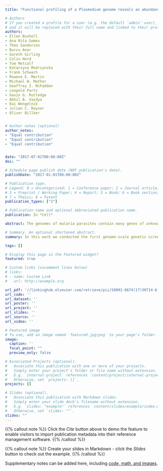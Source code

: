 ```yaml
---
title: "Functional profiling of a Plasmodium genome reveals an abundance of essential genes"

# Authors
# If you created a profile for a user (e.g. the default `admin` user), write the username (folder name) here 
# and it will be replaced with their full name and linked to their profile.
authors:
- Ellen Bushell
- Ana Rita Gomes
- Theo Sanderson
- Burcu Anar
- Gareth Girling
- Colin Herd
- Tom Metcalf
- Katarzyna Modrzynska
- Frank Schwach
- Rowena E. Martin
- Michael W. Mather
- Geoffrey I. McFadden
- Leopold Parts
- Gavin G. Rutledge
- Akhil B. Vaidya
- Kai Wengelnik
- Julian C. Rayner
- Oliver Billker


# Author notes (optional)
author_notes:
- "Equal contribution"
- "Equal contribution"
- "Equal contribution"


date: "2017-07-01T00:00:00Z"
doi: ""

# Schedule page publish date (NOT publication's date).
publishDate: "2017-01-01T00:00:00Z"

# Publication type.
# Legend: 0 = Uncategorized; 1 = Conference paper; 2 = Journal article;
# 3 = Preprint / Working Paper; 4 = Report; 5 = Book; 6 = Book section;
# 7 = Thesis; 8 = Patent
publication_types: ["2"]

# Publication name and optional abbreviated publication name.
publication: In *Cell*

abstract: The genomes of malaria parasites contain many genes of unknown function. To assist drug development through the identification of essential genes and pathways, we have measured competitive growth rates in mice of 2,578 barcoded Plasmodium berghei knockout mutants, representing >50% of the genome, and created a phenotype database. At a single stage of its complex life cycle, P. berghei requires two-thirds of genes for optimal growth, the highest proportion reported from any organism and a probable consequence of functional optimization necessitated by genomic reductions during the evolution of parasitism. In contrast, extreme functional redundancy has evolved among expanded gene families operating at the parasite-host interface. The level of genetic redundancy in a single-celled organism may thus reflect the degree of environmental variation it experiences. In the case of Plasmodium parasites, this helps rationalize both the relative successes of drugs and the greater difficulty of making an effective vaccine.

# Summary. An optional shortened abstract.
summary: In this work we conducted the first genome-scale genetic screen in a malaria parasite. We found that malaria parasites have require a higher proportion of their genome for normal growth compared to any other eukaryote previously screened. I led the analysis portion of this work, including building the [dashboard](https://plasmogem.sanger.ac.uk/phenotypes) used by the community to access our phenotype data.

tags: []

# Display this page in the Featured widget?
featured: true

# Custom links (uncomment lines below)
# links:
# - name: Custom Link
#   url: http://example.org

url_pdf: '//linkinghub.elsevier.com/retrieve/pii/S0092-8674(17)30714-6'
url_code: ''
url_dataset: ''
url_poster: ''
url_project: ''
url_slides: ''
url_source: ''
url_video: ''

# Featured image
# To use, add an image named `featured.jpg/png` to your page's folder. 
image:
  caption: ''
  focal_point: ""
  preview_only: false

# Associated Projects (optional).
#   Associate this publication with one or more of your projects.
#   Simply enter your project's folder or file name without extension.
#   E.g. `internal-project` references `content/project/internal-project/index.md`.
#   Otherwise, set `projects: []`.
projects: []

# Slides (optional).
#   Associate this publication with Markdown slides.
#   Simply enter your slide deck's filename without extension.
#   E.g. `slides: "example"` references `content/slides/example/index.md`.
#   Otherwise, set `slides: ""`.
slides: ""
---
```


{{% callout note %}}
Click the *Cite* button above to demo the feature to enable visitors to import publication metadata into their reference management software.
{{% /callout %}}

{{% callout note %}}
Create your slides in Markdown - click the *Slides* button to check out the example.
{{% /callout %}}

Supplementary notes can be added here, including [code, math, and images](https://wowchemy.com/docs/writing-markdown-latex/).
